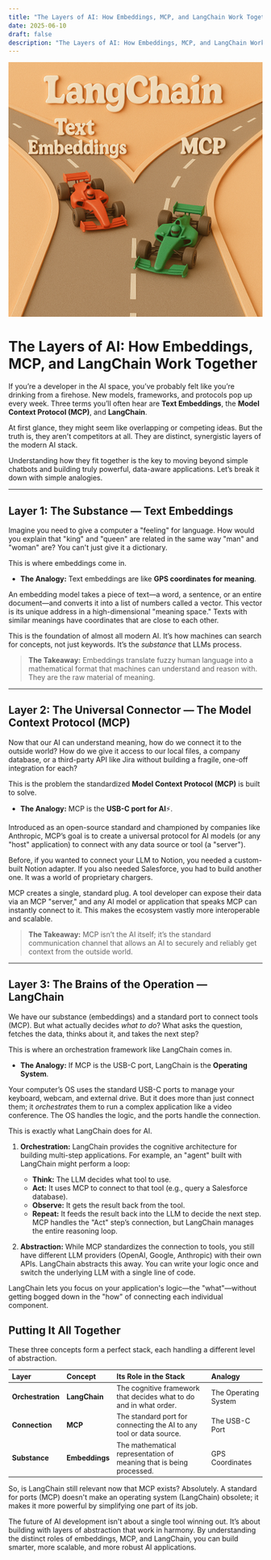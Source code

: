 ```yaml
---
title: "The Layers of AI: How Embeddings, MCP, and LangChain Work Together"
date: 2025-06-10
draft: false
description: "The Layers of AI: How Embeddings, MCP, and LangChain Work Together"
---
```

![The Layers of AI](./featured.png)

# The Layers of AI: How Embeddings, MCP, and LangChain Work Together

If you’re a developer in the AI space, you’ve probably felt like you’re drinking from a firehose. New models, frameworks, and protocols pop up every week. Three terms you’ll often hear are **Text Embeddings**, the **Model Context Protocol (MCP)**, and **LangChain**.

At first glance, they might seem like overlapping or competing ideas. But the truth is, they aren't competitors at all. They are distinct, synergistic layers of the modern AI stack.

Understanding how they fit together is the key to moving beyond simple chatbots and building truly powerful, data-aware applications. Let’s break it down with simple analogies.

---

## Layer 1: The Substance — Text Embeddings

Imagine you need to give a computer a "feeling" for language. How would you explain that "king" and "queen" are related in the same way "man" and "woman" are? You can't just give it a dictionary.

This is where embeddings come in.

*   **The Analogy:** Text embeddings are like **GPS coordinates for meaning**.

An embedding model takes a piece of text—a word, a sentence, or an entire document—and converts it into a list of numbers called a vector. This vector is its unique address in a high-dimensional "meaning space." Texts with similar meanings have coordinates that are close to each other.

This is the foundation of almost all modern AI. It’s how machines can search for concepts, not just keywords. It’s the *substance* that LLMs process.

> **The Takeaway:** Embeddings translate fuzzy human language into a mathematical format that machines can understand and reason with. They are the raw material of meaning.

---

## Layer 2: The Universal Connector — The Model Context Protocol (MCP)

Now that our AI can understand meaning, how do we connect it to the outside world? How do we give it access to our local files, a company database, or a third-party API like Jira without building a fragile, one-off integration for each?

This is the problem the standardized **Model Context Protocol (MCP)** is built to solve.

*   **The Analogy:** MCP is the **USB-C port for AI**⚡.

Introduced as an open-source standard and championed by companies like Anthropic, MCP’s goal is to create a universal protocol for AI models (or any "host" application) to connect with any data source or tool (a "server").

Before, if you wanted to connect your LLM to Notion, you needed a custom-built Notion adapter. If you also needed Salesforce, you had to build another one. It was a world of proprietary chargers.

MCP creates a single, standard plug. A tool developer can expose their data via an MCP "server," and any AI model or application that speaks MCP can instantly connect to it. This makes the ecosystem vastly more interoperable and scalable.

> **The Takeaway:** MCP isn’t the AI itself; it’s the standard communication channel that allows an AI to securely and reliably get context from the outside world.

---

## Layer 3: The Brains of the Operation — LangChain

We have our substance (embeddings) and a standard port to connect tools (MCP). But what actually decides *what to do*? What asks the question, fetches the data, thinks about it, and takes the next step?

This is where an orchestration framework like LangChain comes in.

*   **The Analogy:** If MCP is the USB-C port, LangChain is the **Operating System**.

Your computer’s OS uses the standard USB-C ports to manage your keyboard, webcam, and external drive. But it does more than just connect them; it *orchestrates* them to run a complex application like a video conference. The OS handles the logic, and the ports handle the connection.

This is exactly what LangChain does for AI.

1.  **Orchestration:** LangChain provides the cognitive architecture for building multi-step applications. For example, an "agent" built with LangChain might perform a loop:
    *   **Think:** The LLM decides what tool to use.
    *   **Act:** It uses MCP to connect to that tool (e.g., query a Salesforce database).
    *   **Observe:** It gets the result back from the tool.
    *   **Repeat:** It feeds the result back into the LLM to decide the next step.
    MCP handles the "Act" step’s connection, but LangChain manages the entire reasoning loop.

2.  **Abstraction:** While MCP standardizes the connection to tools, you still have different LLM providers (OpenAI, Google, Anthropic) with their own APIs. LangChain abstracts this away. You can write your logic once and switch the underlying LLM with a single line of code.

LangChain lets you focus on your application's logic—the "what"—without getting bogged down in the "how" of connecting each individual component.

## Putting It All Together

These three concepts form a perfect stack, each handling a different level of abstraction.

| Layer | Concept | Its Role in the Stack | Analogy |
| :--- | :--- | :--- | :--- |
| **Orchestration** | **LangChain** | The cognitive framework that decides what to do and in what order. | The Operating System |
| **Connection** | **MCP** | The standard port for connecting the AI to any tool or data source. | The USB-C Port |
| **Substance** | **Embeddings** | The mathematical representation of meaning that is being processed. | GPS Coordinates |

So, is LangChain still relevant now that MCP exists? Absolutely. A standard for ports (MCP) doesn't make an operating system (LangChain) obsolete; it makes it more powerful by simplifying one part of its job.

The future of AI development isn't about a single tool winning out. It’s about building with layers of abstraction that work in harmony. By understanding the distinct roles of embeddings, MCP, and LangChain, you can build smarter, more scalable, and more robust AI applications.
